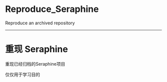 # Reproduce_Seraphine

Reproduce an archived repository

---

# 重现 Seraphine

重现已经归档的Seraphine项目

仅仅用于学习目的
